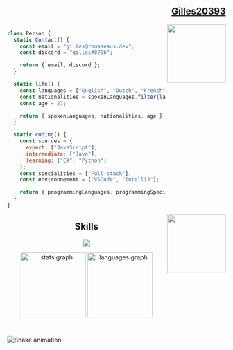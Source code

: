 <h2  align="right" ><a href="https://github.com/gilles20393">Gilles20393</a></h2>
<img align="right" width="135" src="https://github.com/gilles20393/gilles20393/blob/master/user.gif" />
  
```JavaScript

class Person {
  static Contact() {
    const email = "gilles@rousseaux.dev";
    const discord = "gilles#8706";

    return { email, discord };
  }

  static life() {
    const languages = ["English", "Dutch", "French"];
    const nationalities = spokenLanguages.filter(lang => lang !== "English" && lang !== "Dutch").concat("Belgium");
    const age = 27;

    return { spokenLanguages, nationalities, age };
  }

  static coding() {
    const sources = {
      expert: ["JavaScript"],
      intermediate: ["Java"],
      learning: ["C#", "Python"]
    };
    const specialities = ["Full-stack"];
    const environnement = ["VSCode", "IntelliJ"];

    return { programmingLanguages, programmingSpecialities, preferredIDEs };
  }
}

```

<a href="https://spotify-github-profile.vercel.app/api/view?uid=117959997&redirect=true"> <img align="right" width="135" src="https://spotify-github-profile.vercel.app/api/view?uid=117959997&cover_image=true&theme=default&show_offline=false&background_color=121212&interchange=true&bar_color=ff9300&bar_color_cover=true"/> </a>

<h2 align="center">Skills </h2>
<p align="center">
  <a href="https://skillicons.dev">
    <img src="https://skillicons.dev/icons?i=idea,vscode,js,ts,cs,java,react,spring,css,html" />
  </a>
</p>

<div align="center">
  <img src="https://github-readme-stats.vercel.app/api?username=gilles20393&hide_title=false&hide_rank=false&show_icons=true&include_all_commits=true&count_private=true&disable_animations=false&theme=dracula&locale=en&hide_border=false" height="150" alt="stats graph"  />
  <img src="https://github-readme-stats.vercel.app/api/top-langs?username=gilles20393&locale=en&hide_title=false&layout=compact&card_width=320&langs_count=5&theme=dracula&hide_border=false" height="150" alt="languages graph"  />
</div>
<br clear="both">

###

<img align="center" src="https://raw.githubusercontent.com/gilles20393/gilles20393/output/snake.svg" alt="Snake animation" />

